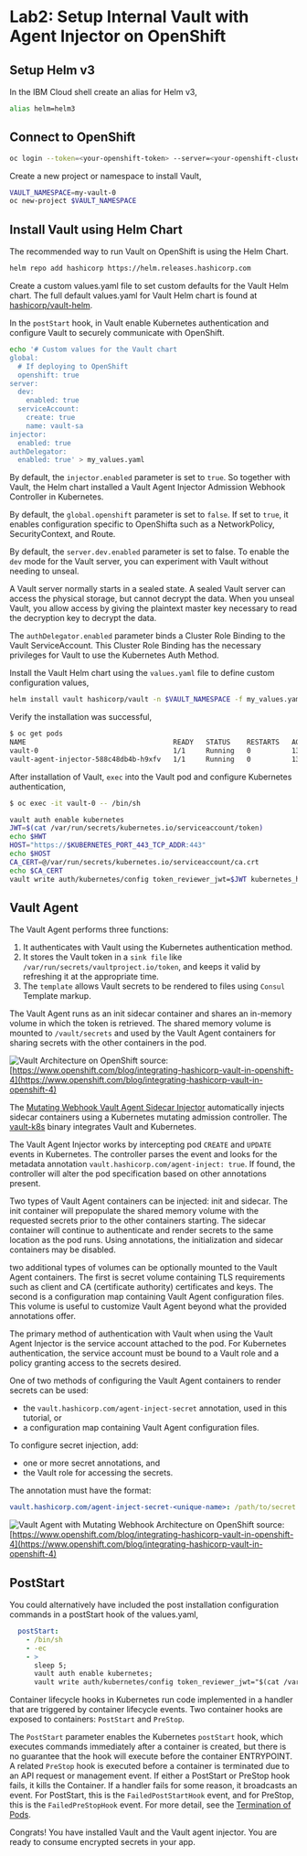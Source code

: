 # Lab2: Setup Internal Vault with Agent Injector on OpenShift

## Setup Helm v3

In the IBM Cloud shell create an alias for Helm v3,

```bash
alias helm=helm3
```

## Connect to OpenShift

```bash
oc login --token=<your-openshift-token> --server=<your-openshift-cluster-url>
```

Create a new project or namespace to install Vault,

```bash
VAULT_NAMESPACE=my-vault-0
oc new-project $VAULT_NAMESPACE
```

## Install Vault using Helm Chart

The recommended way to run Vault on OpenShift is using the Helm Chart.

```bash
helm repo add hashicorp https://helm.releases.hashicorp.com
```

Create a custom values.yaml file to set custom defaults for the Vault Helm chart. The full default values.yaml for Vault Helm chart is found at [hashicorp/vault-helm](https://github.com/hashicorp/vault-helm/blob/master/values.yaml).

In the `postStart` hook, in Vault enable Kubernetes authentication and configure Vault to securely communicate with OpenShift.

```bash
echo '# Custom values for the Vault chart
global:
  # If deploying to OpenShift
  openshift: true
server:
  dev:
    enabled: true
  serviceAccount:
    create: true
    name: vault-sa
injector:
  enabled: true
authDelegator:
  enabled: true' > my_values.yaml
```

By default, the `injector.enabled` parameter is set to `true`. So together with Vault, the Helm chart installed a Vault Agent Injector Admission Webhook Controller in Kubernetes.

By default, the `global.openshift` parameter is set to `false`. If set to `true`, it enables configuration specific to OpenShifta such as a NetworkPolicy, SecurityContext, and Route.

By default, the `server.dev.enabled` parameter is set to false. To enable the `dev` mode for the Vault server, you can experiment with Vault without needing to unseal.

A Vault server normally starts in a sealed state. A sealed Vault server can access the physical storage, but cannot decrypt the data. When you unseal Vault, you allow access by giving the plaintext master key necessary to read the decryption key to decrypt the data.

The `authDelegator.enabled` parameter binds a Cluster Role Binding to the Vault ServiceAccount. This Cluster Role Binding has the necessary privileges for Vault to use the Kubernetes Auth Method.

Install the Vault Helm chart using the `values.yaml` file to define custom configuration values,

```bash
helm install vault hashicorp/vault -n $VAULT_NAMESPACE -f my_values.yaml
```

Verify the installation was successful,

```bash
$ oc get pods
NAME                                    READY   STATUS    RESTARTS   AGE
vault-0                                 1/1     Running   0          13s
vault-agent-injector-588c48db4b-h9xfv   1/1     Running   0          13s
```

After installation of Vault, `exec` into the Vault pod and configure Kubernetes authentication,

```bash
$ oc exec -it vault-0 -- /bin/sh

vault auth enable kubernetes
JWT=$(cat /var/run/secrets/kubernetes.io/serviceaccount/token)
echo $HWT
HOST="https://$KUBERNETES_PORT_443_TCP_ADDR:443"
echo $HOST
CA_CERT=@/var/run/secrets/kubernetes.io/serviceaccount/ca.crt
echo $CA_CERT
vault write auth/kubernetes/config token_reviewer_jwt=$JWT kubernetes_host=$HOST kubernetes_ca_cert=$CA_CERT
```

## Vault Agent

The Vault Agent performs three functions:

1. It authenticates with Vault using the Kubernetes authentication method.
1. It stores the Vault token in a `sink file` like `/var/run/secrets/vaultproject.io/token`, and keeps it valid by refreshing it at the appropriate time.
1. The `template` allows Vault secrets to be rendered to files using `Consul` Template markup.

The Vault Agent runs as an init sidecar container and shares an in-memory volume in which the token is retrieved. The shared memory volume is mounted to `/vault/secrets` and used by the Vault Agent containers for sharing secrets with the other containers in the pod.

![Vault Architecture on OpenShift](images/vault-agent-arch-openshift.png)
source: [https://www.openshift.com/blog/integrating-hashicorp-vault-in-openshift-4](https://www.openshift.com/blog/integrating-hashicorp-vault-in-openshift-4)

The [Mutating Webhook Vault Agent Sidecar Injector](https://www.vaultproject.io/docs/platform/k8s/injector) automatically injects sidecar containers using a Kubernetes mutating admission controller. The [vault-k8s](https://github.com/hashicorp/vault-k8s/) binary integrates Vault and Kubernetes.

The Vault Agent Injector works by intercepting pod `CREATE` and `UPDATE` events in Kubernetes. The controller parses the event and looks for the metadata annotation `vault.hashicorp.com/agent-inject: true`. If found, the controller will alter the pod specification based on other annotations present.

Two types of Vault Agent containers can be injected: init and sidecar. The init container will prepopulate the shared memory volume with the requested secrets prior to the other containers starting. The sidecar container will continue to authenticate and render secrets to the same location as the pod runs. Using annotations, the initialization and sidecar containers may be disabled.

two additional types of volumes can be optionally mounted to the Vault Agent containers. The first is secret volume containing TLS requirements such as client and CA (certificate authority) certificates and keys. The second is a configuration map containing Vault Agent configuration files. This volume is useful to customize Vault Agent beyond what the provided annotations offer.

The primary method of authentication with Vault when using the Vault Agent Injector is the service account attached to the pod. For Kubernetes authentication, the service account must be bound to a Vault role and a policy granting access to the secrets desired.

One of two methods of configuring the Vault Agent containers to render secrets can be used:

* the `vault.hashicorp.com/agent-inject-secret` annotation, used in this tutorial, or
* a configuration map containing Vault Agent configuration files.

To configure secret injection, add:

* one or more secret annotations, and
* the Vault role for accessing the secrets.

The annotation must have the format:

```yaml
vault.hashicorp.com/agent-inject-secret-<unique-name>: /path/to/secret
```

![Vault Agent with Mutating Webhook Architecture on OpenShift](images/vault-agent-mutating-webhook-arch-openshift.png)
source: [https://www.openshift.com/blog/integrating-hashicorp-vault-in-openshift-4](https://www.openshift.com/blog/integrating-hashicorp-vault-in-openshift-4)

## PostStart

You could alternatively have included the post installation configuration commands in a postStart hook of the values.yaml,

```yaml
  postStart:
    - /bin/sh
    - -ec
    - >
      sleep 5;
      vault auth enable kubernetes;
      vault write auth/kubernetes/config token_reviewer_jwt="$(cat /var/run/secrets/kubernetes.io/serviceaccount/token)" kubernetes_host="https://$KUBERNETES_PORT_443_TCP_ADDR:443" kubernetes_ca_cert=@/var/run/secrets/kubernetes.io/serviceaccount/ca.crt
```

Container lifecycle hooks in Kubernetes run code implemented in a handler that are triggered by container lifecycle events. Two container hooks are exposed to containers: `PostStart` and `PreStop`.

The `PostStart` parameter enables the Kubernetes `postStart` hook, which executes commands immediately after a container is created, but there is no guarantee that the hook will execute before the container ENTRYPOINT. A related `PreStop` hook is executed before a container is terminated due to an API request or management event. If either a PostStart or PreStop hook fails, it kills the Container. If a handler fails for some reason, it broadcasts an event. For PostStart, this is the `FailedPostStartHook` event, and for PreStop, this is the `FailedPreStopHook` event. For more detail, see the [Termination of Pods](https://kubernetes.io/docs/concepts/workloads/pods/pod-lifecycle/#pod-termination).

Congrats! You have installed Vault and the Vault agent injector. You are ready to consume encrypted secrets in your app.
